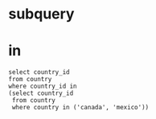 # subquery

# in

```
select country_id
from country
where country_id in
(select country_id
 from country
 where country in ('canada', 'mexico'))
```
